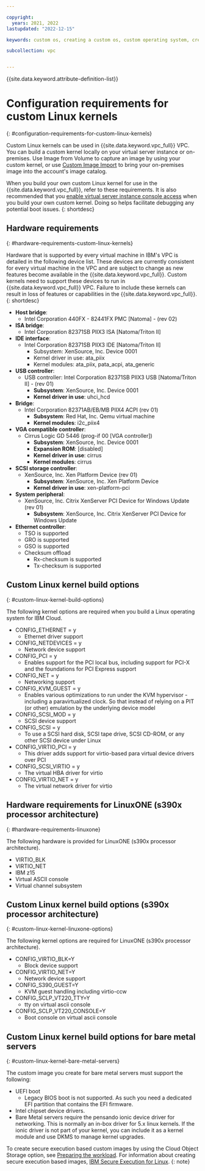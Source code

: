 ```yaml
---

copyright:
  years: 2021, 2022
lastupdated: "2022-12-15"

keywords: custom os, creating a custom os, custom operating system, creating a custom operating system, kernel, custom kernel

subcollection: vpc


---
```


{{site.data.keyword.attribute-definition-list}}

# Configuration requirements for custom Linux kernels
{: #configuration-requirements-for-custom-linux-kernels}

Custom Linux kernels can be used in {{site.data.keyword.vpc_full}} VPC. You can build a custom kernel locally on your virtual server instance or on-premises. Use Image from Volume to capture an image by using your custom kernel, or use [Custom Image Import](/docs/vpc?topic=vpc-importing-custom-images-vpc) to bring your on-premises image into the account's image catalog.

When you build your own custom Linux kernel for use in the {{site.data.keyword.vpc_full}}, refer to these requirements. It is also recommended that you [enable virtual server instance console access](/docs/vpc?topic=vpc-vsi_is_connecting_console) when you build your own custom kernel. Doing so helps facilitate debugging any potential boot issues.
{: shortdesc}

## Hardware requirements
{: #hardware-requirements-custom-linux-kernels}

Hardware that is supported by every virtual machine in IBM's VPC is detailed in the following device list. These devices are currently consistent for every virtual machine in the VPC and are subject to change as new features become available in the {{site.data.keyword.vpc_full}}. Custom kernels need to support these devices to run in {{site.data.keyword.vpc_full}} VPC. Failure to include these kernels can result in loss of features or capabilities in the {{site.data.keyword.vpc_full}}.
{: shortdesc}

- **Host bridge**:
   - Intel Corporation 440FX - 82441FX PMC [Natoma] - (rev 02)
- **ISA bridge**:
   - Intel Corporation 82371SB PIIX3 ISA [Natoma/Triton II]
- **IDE interface**:
   - Intel Corporation 82371SB PIIX3 IDE [Natoma/Triton II]
      - Subsystem: XenSource, Inc. Device 0001
      - Kernel driver in use: ata_piix
      - Kernel modules: ata_piix, pata_acpi, ata_generic
- **USB controller**:
   - USB controller: Intel Corporation 82371SB PIIX3 USB [Natoma/Triton II] - (rev 01)
      - **Subsystem**: XenSource, Inc. Device 0001
      - **Kernel driver in use**: uhci_hcd
- **Bridge**:
   - Intel Corporation 82371AB/EB/MB PIIX4 ACPI (rev 01)
      - **Subsystem**: Red Hat, Inc. Qemu virtual machine
      - **Kernel modules**: i2c_piix4
- **VGA compatible controller**:
   - Cirrus Logic GD 5446 (prog-if 00 [VGA controller])
      - **Subsystem**: XenSource, Inc. Device 0001
      - **Expansion ROM**: [disabled]
      - **Kernel driver in use**: cirrus
      - **Kernel modules**: cirrus
- **SCSI storage controller**:
   - XenSource, Inc. Xen Platform Device (rev 01)
      - **Subsystem**: XenSource, Inc. Xen Platform Device
      - **Kernel driver in use**: xen-platform-pci
- **System peripheral**:
   - XenSource, Inc. Citrix XenServer PCI Device for Windows Update (rev 01)
      - **Subsystem**: XenSource, Inc. Citrix XenServer PCI Device for Windows Update
- **Ethernet controller**:
   - TSO is supported
   - GRO is supported
   - GSO is supported
   - Checksum offload
      - Rx-checksum is supported
      - Tx-checksum is supported

## Custom Linux kernel build options
{: #custom-linux-kernel-build-options}

The following kernel options are required when you build a Linux operating system for IBM Cloud.

- CONFIG_ETHERNET = y
   - Ethernet driver support
- CONFIG_NETDEVICES = y
   - Network device support
- CONFIG_PCI = y
   - Enables support for the PCI local bus, including support for PCI-X and the foundations for PCI Express support
- CONFIG_NET = y
   - Networking support
- CONFIG_KVM_GUEST = y
   - Enables various optimizations to run under the KVM hypervisor - including a paravirtualized clock. So that instead of relying on a PIT (or other) emulation by the underlying device model
- CONFIG_SCSI_MOD = y
   - SCSI device support
- CONFIG_SCSI = y
   - To use a SCSI hard disk, SCSI tape drive, SCSI CD-ROM, or any other SCSI device under Linux
- CONFIG_VIRTIO_PCI = y
   - This driver adds support for virtio-based para virtual device drivers over PCI
- CONFIG_SCSI_VIRTIO = y
   - The virtual HBA driver for virtio
- CONFIG_VIRTIO_NET = y
   - The virtual network driver for virtio


## Hardware requirements for LinuxONE (s390x processor architecture)   
{: #hardware-requirements-linuxone}

The following hardware is provided for LinuxONE (s390x processor architecture).

- VIRTIO_BLK
- VIRTIO_NET
- IBM z15
- Virtual ASCII console
- Virtual channel subsystem

## Custom Linux kernel build options (s390x processor architecture)   
{: #custom-linux-kernel-linuxone-options}

The following kernel options are required for LinuxONE (s390x processor architecture).

- CONFIG_VIRTIO_BLK=Y
   - Block device support
- CONFIG_VIRTIO_NET=Y
   - Network device support
- CONFIG_S390_GUEST=Y
   - KVM guest handling including virtio-ccw
- CONFIG_SCLP_VT220_TTY=Y
   - tty on virtual ascii console
- CONFIG_SCLP_VT220_CONSOLE=Y
   - Boot console on virtual ascii console

## Custom Linux kernel build options for bare metal servers
{: #custom-linux-kernel-bare-metal-servers}

The custom image you create for bare metal servers must support the following:
* UEFI boot
   *  Legacy BIOS boot is not supported. As such you need a dedicated EFI partition that contains the EFI firmware.
* Intel chipset device drivers. 
* Bare Metal servers require the pensando ionic device driver for networking. This is normally an in-box driver for 5.x linux kernels. If the ionic driver is not part of your kernel, you can include it as a kernel module and use DKMS to manage kernel upgrades.


To create secure execution based custom images by using the Cloud Object Storage option, see [Preparing the workload](https://www.ibm.com/docs/en/linux-on-systems?topic=tasks-prepare-workload). For information about creating secure execution based images, [IBM Secure Execution for Linux](https://www.ibm.com/docs/en/linux-on-systems?topic=overview-introducing-secure-execution-linux).
{: note}
